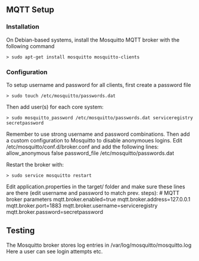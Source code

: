 
## MQTT Setup

### Installation
On Debian-based systems, install the Mosquitto MQTT broker with the following command
```
> sudo apt-get install mosquitto mosquitto-clients
```

### Configuration
To setup username and password for all clients, first create a password file
```
> sudo touch /etc/mosquitto/passwords.dat
```

Then add user(s) for each core system:
```
> sudo mosquitto_password /etc/mosquitto/passwords.dat serviceregistry secretpassword
```

Remember to use strong username and password combinations.
Then add a custom configuration to Mosquitto to disable anonymoues logins. Edit /etc/mosquitto/conf.d/broker.conf and add the following lines:
allow_anonymous false
password_file /etc/mosquitto/passwords.dat

Restart the broker with:
```
> sudo service mosquitto restart
```

Edit application.properties in the target/ folder and make sure these lines are there (edit username and password to match prev. steps):
\# MQTT broker parameters
mqtt.broker.enabled=true
mqtt.broker.address=127.0.0.1
mqtt.broker.port=1883
mqtt.broker.username=serviceregistry
mqtt.broker.password=secretpassword

## Testing
The Mosquitto broker stores log entries in /var/log/mosquitto/mosquitto.log
Here a user can see login attempts etc.

